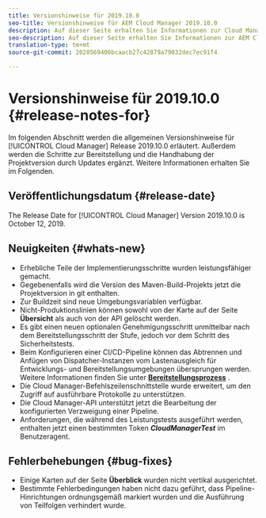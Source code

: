 ```yaml
---
title: Versionshinweise für 2019.10.0
seo-title: Versionshinweise für AEM Cloud Manager 2019.10.0
description: Auf dieser Seite erhalten Sie Informationen zur Cloud Manager-Version 2019.10.0.
seo-description: Auf dieser Seite erhalten Sie Informationen zur AEM Cloud Manager-Version 2019.10.0.
translation-type: tm+mt
source-git-commit: 2028569406bcaacb27c42879a79832dec7ec91f4

---
```


# Versionshinweise für 2019.10.0 {#release-notes-for}

Im folgenden Abschnitt werden die allgemeinen Versionshinweise für [!UICONTROL Cloud Manager] Release 2019.10.0 erläutert. Außerdem werden die Schritte zur Bereitstellung und die Handhabung der Projektversion durch Updates ergänzt.
Weitere Informationen erhalten Sie im Folgenden.

## Veröffentlichungsdatum {#release-date}

The Release Date for [!UICONTROL Cloud Manager] Version 2019.10.0 is October 12, 2019.

## Neuigkeiten {#whats-new}

* Erhebliche Teile der Implementierungsschritte wurden leistungsfähiger gemacht.
* Gegebenenfalls wird die Version des Maven-Build-Projekts jetzt die Projektversion in git enthalten.
* Zur Buildzeit sind neue Umgebungsvariablen verfügbar.
* Nicht-Produktionslinien können sowohl von der Karte auf der Seite **Übersicht** als auch von der API gelöscht werden.
* Es gibt einen neuen optionalen Genehmigungsschritt unmittelbar nach dem Bereitstellungsschritt der Stufe, jedoch vor dem Schritt des Sicherheitstests.
* Beim Konfigurieren einer CI/CD-Pipeline können das Abtrennen und Anfügen von Dispatcher-Instanzen vom Lastenausgleich für Entwicklungs- und Bereitstellungsumgebungen übersprungen werden.
Weitere Informationen finden Sie unter **[Bereitstellungsprozess](deploying-code.md#deployment-process)** .
* Die Cloud Manager-Befehlszeilenschnittstelle wurde erweitert, um den Zugriff auf ausführbare Protokolle zu unterstützen.
* Die Cloud Manager-API unterstützt jetzt die Bearbeitung der konfigurierten Verzweigung einer Pipeline.
* Anforderungen, die während des Leistungstests ausgeführt werden, enthalten jetzt einen bestimmten Token ***CloudManagerTest*** im Benutzeragent.

## Fehlerbehebungen {#bug-fixes}

* Einige Karten auf der Seite **Überblick** wurden nicht vertikal ausgerichtet.
* Bestimmte Fehlerbedingungen haben nicht dazu geführt, dass Pipeline-Hinrichtungen ordnungsgemäß markiert wurden und die Ausführung von Teilfolgen verhindert wurde.
